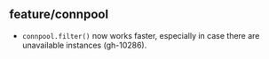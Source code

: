 ## feature/connpool

- `connpool.filter()` now works faster, especially in case there are
  unavailable instances (gh-10286).
